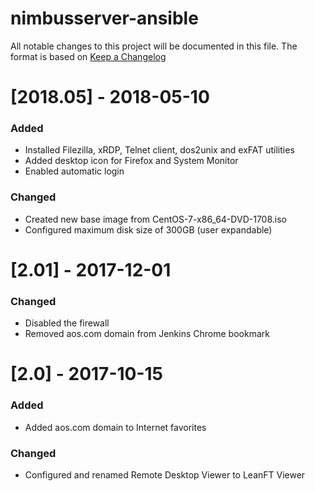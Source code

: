 # nimbusserver-ansible
All notable changes to this project will be documented in this file. The format is based on [Keep a Changelog](http://keepachangelog.com/en/1.0.0/)

# [2018.05] - 2018-05-10

### Added
- Installed Filezilla, xRDP, Telnet client, dos2unix and exFAT utilities
- Added desktop icon for Firefox and System Monitor
- Enabled automatic login

### Changed
- Created new base image from CentOS-7-x86_64-DVD-1708.iso
- Configured maximum disk size of 300GB (user expandable)

# [2.01] - 2017-12-01

### Changed
- Disabled the firewall
- Removed aos.com domain from Jenkins Chrome bookmark

# [2.0] - 2017-10-15

### Added
- Added aos.com domain to Internet favorites

### Changed
- Configured and renamed Remote Desktop Viewer to LeanFT Viewer 